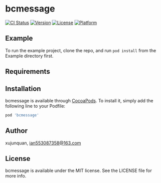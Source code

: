 # bcmessage

[![CI Status](https://img.shields.io/travis/xujunquan/bcmessage.svg?style=flat)](https://travis-ci.org/xujunquan/bcmessage)
[![Version](https://img.shields.io/cocoapods/v/bcmessage.svg?style=flat)](https://cocoapods.org/pods/bcmessage)
[![License](https://img.shields.io/cocoapods/l/bcmessage.svg?style=flat)](https://cocoapods.org/pods/bcmessage)
[![Platform](https://img.shields.io/cocoapods/p/bcmessage.svg?style=flat)](https://cocoapods.org/pods/bcmessage)

## Example

To run the example project, clone the repo, and run `pod install` from the Example directory first.

## Requirements

## Installation

bcmessage is available through [CocoaPods](https://cocoapods.org). To install
it, simply add the following line to your Podfile:

```ruby
pod 'bcmessage'
```

## Author

xujunquan, ian553087358@163.com

## License

bcmessage is available under the MIT license. See the LICENSE file for more info.
